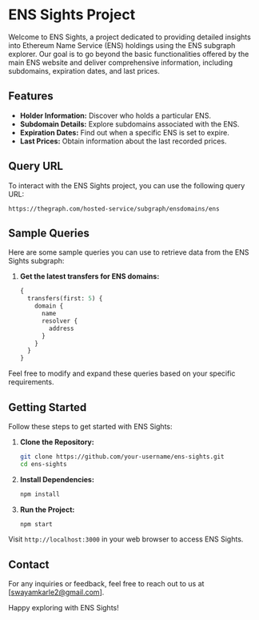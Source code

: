 
# ENS Sights Project

Welcome to ENS Sights, a project dedicated to providing detailed insights into Ethereum Name Service (ENS) holdings using the ENS subgraph explorer. Our goal is to go beyond the basic functionalities offered by the main ENS website and deliver comprehensive information, including subdomains, expiration dates, and last prices.

## Features

- **Holder Information:** Discover who holds a particular ENS.
- **Subdomain Details:** Explore subdomains associated with the ENS.
- **Expiration Dates:** Find out when a specific ENS is set to expire.
- **Last Prices:** Obtain information about the last recorded prices.

## Query URL

To interact with the ENS Sights project, you can use the following query URL:

```
https://thegraph.com/hosted-service/subgraph/ensdomains/ens
```

## Sample Queries

Here are some sample queries you can use to retrieve data from the ENS Sights subgraph:

1. **Get the latest transfers for ENS domains:**
   ```graphql
   {
     transfers(first: 5) {
       domain {
         name
         resolver {
           address
         }
       }
     }
   }
   ```

Feel free to modify and expand these queries based on your specific requirements.

## Getting Started

Follow these steps to get started with ENS Sights:

1. **Clone the Repository:**
   ```bash
   git clone https://github.com/your-username/ens-sights.git
   cd ens-sights
   ```

2. **Install Dependencies:**
   ```bash
   npm install
   ```

3. **Run the Project:**
   ```bash
   npm start
   ```

Visit `http://localhost:3000` in your web browser to access ENS Sights.

## Contact

For any inquiries or feedback, feel free to reach out to us at [swayamkarle2@gmail.com].

Happy exploring with ENS Sights!
